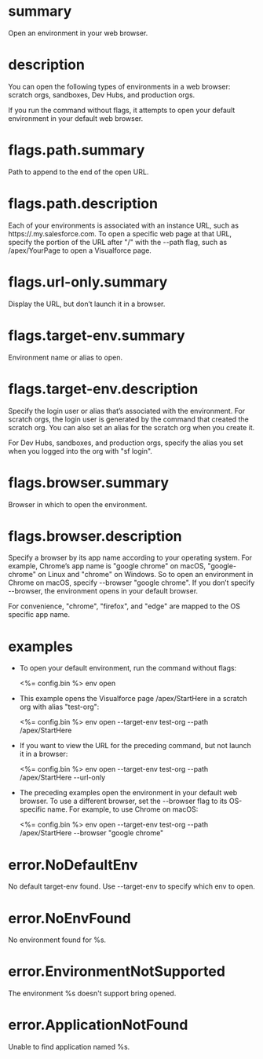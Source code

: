 # summary

Open an environment in your web browser.

# description

You can open the following types of environments in a web browser: scratch orgs, sandboxes, Dev Hubs, and production orgs.

If you run the command without flags, it attempts to open your default environment in your default web browser.

# flags.path.summary

Path to append to the end of the open URL.

# flags.path.description

Each of your environments is associated with an instance URL, such as https://<mydomian>.my.salesforce.com. To open a specific web page at that URL, specify the portion of the URL after "<URL>/" with the --path flag, such as /apex/YourPage to open a Visualforce page.

# flags.url-only.summary

Display the URL, but don’t launch it in a browser.

# flags.target-env.summary

Environment name or alias to open.

# flags.target-env.description

Specify the login user or alias that’s associated with the environment. For scratch orgs, the login user is generated by the command that created the scratch org. You can also set an alias for the scratch org when you create it.

For Dev Hubs, sandboxes, and production orgs, specify the alias you set when you logged into the org with "sf login".

# flags.browser.summary

Browser in which to open the environment.

# flags.browser.description

Specify a browser by its app name according to your operating system. For example, Chrome’s app name is "google chrome" on macOS, "google-chrome" on Linux and "chrome" on Windows. So to open an environment in Chrome on macOS, specify --browser "google chrome". If you don’t specify --browser, the environment opens in your default browser.

For convenience, "chrome", "firefox", and "edge" are mapped to the OS specific app name.

# examples

- To open your default environment, run the command without flags:

  <%= config.bin %> env open

- This example opens the Visualforce page /apex/StartHere in a scratch org with alias "test-org":

  <%= config.bin %> env open --target-env test-org --path /apex/StartHere

- If you want to view the URL for the preceding command, but not launch it in a browser:

  <%= config.bin %> env open --target-env test-org --path /apex/StartHere --url-only

- The preceding examples open the environment in your default web browser. To use a different browser, set the --browser flag to its OS-specific name. For example, to use Chrome on macOS:

  <%= config.bin %> env open --target-env test-org --path /apex/StartHere --browser "google chrome"

# error.NoDefaultEnv

No default target-env found. Use --target-env to specify which env to open.

# error.NoEnvFound

No environment found for %s.

# error.EnvironmentNotSupported

The environment %s doesn't support bring opened.

# error.ApplicationNotFound

Unable to find application named %s.
